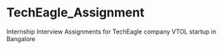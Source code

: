 # TechEagle_Assignment
 Internship Interview Assignments for TechEagle company VTOL startup in Bangalore
